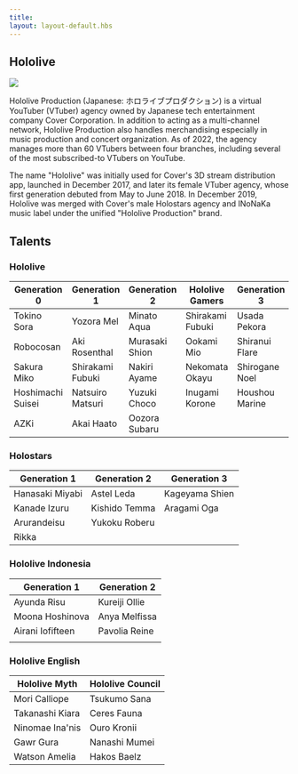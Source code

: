 ```yaml
---
title: ㅤ
layout: layout-default.hbs
---
```

## Hololive
<img class="homeimg"
            src="https://pbs.twimg.com/media/FJnphdUUcAg1Gdh?format=jpg&name=large">


<p class="main-text">Hololive Production (Japanese: ホロライブプロダクション) is a virtual YouTuber (VTuber) agency owned by Japanese tech entertainment company Cover Corporation. In addition to acting as a multi-channel network, Hololive Production also handles merchandising especially in music production and concert organization. As of 2022, the agency manages more than 60 VTubers between four branches, including several of the most subscribed-to VTubers on YouTube.<p>

<p class="main-text">The name "Hololive" was initially used for Cover's 3D stream distribution app, launched in December 2017, and later its female VTuber agency, whose first generation debuted from May to June 2018. In December 2019, Hololive was merged with Cover's male Holostars agency and INoNaKa music label under the unified "Hololive Production" brand.<p>

## Talents

### Hololive

| Generation 0      	| Generation 1     	| Generation 2   	| Hololive Gamers  	| Generation 3   	| Generation 4     	| Generation 5   	| Generation 6   	|
|-------------------	|------------------	|----------------	|------------------	|----------------	|------------------	|----------------	|----------------	|
| Tokino Sora       	| Yozora Mel       	| Minato Aqua    	| Shirakami Fubuki 	| Usada Pekora   	| Amane Kanata     	| Yukihana Lamy  	| La+ Darknesss  	|
| Robocosan         	| Aki Rosenthal    	| Murasaki Shion 	| Ookami Mio       	| Shiranui Flare 	| Tsunomaki Watame 	| Momosuzu Nene  	| Takane Lui     	|
| Sakura Miko       	| Shirakami Fubuki 	| Nakiri Ayame   	| Nekomata Okayu   	| Shirogane Noel 	| Tokoyami Towa    	| Shishiro Botan 	| Hakui Koyori   	|
| Hoshimachi Suisei 	| Natsuiro Matsuri 	| Yuzuki Choco   	| Inugami Korone   	| Houshou Marine 	| Himemori Luna    	| Omaru Polka    	| Sakamata Chloe 	|
| AZKi              	| Akai Haato       	| Oozora Subaru  	|                  	|                	|                  	|                	| Kazama Iroha   	|

### Holostars

| Generation 1    	| Generation 2  	| Generation 3   	|
|-----------------	|---------------	|----------------	|
| Hanasaki Miyabi 	| Astel Leda    	| Kageyama Shien 	|
| Kanade Izuru    	| Kishido Temma 	| Aragami Oga    	|
| Arurandeisu     	| Yukoku Roberu 	|                	|
| Rikka           	|               	|                	|

### Hololive Indonesia
| Generation 1     	| Generation 2  	|  
|------------------	|---------------	|
| Ayunda Risu      	| Kureiji Ollie 	|  
| Moona Hoshinova  	| Anya Melfissa 	|  
| Airani Iofifteen 	| Pavolia Reine 	|   
|                  	|               	|  
### Hololive English
| Hololive Myth   	| Hololive Council 	|  
|-----------------	|------------------	|
| Mori Calliope   	| Tsukumo Sana     	|   
| Takanashi Kiara 	| Ceres Fauna      	|   
| Ninomae Ina'nis 	| Ouro Kronii      	|   	
| Gawr Gura       	| Nanashi Mumei    	|   	
| Watson Amelia   	| Hakos Baelz      	|   


